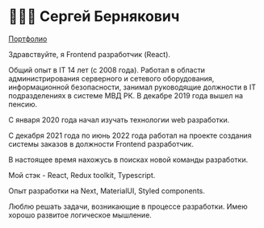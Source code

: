 # 👨🏻‍💻 Сергей Бернякович

 [Портфолио](https://webern.kz/)

Здравствуйте, я Frontend разработчик (React).

Общий опыт в IT 14 лет (с 2008 года). Работал в области администрирования серверного и сетевого оборудования, информационной безопасности, занимал руководящие должности в IT подразделениях в системе МВД РК. В декабре 2019 года вышел на пенсию.

С января 2020 года начал изучать технологии web разработки.

С декабря 2021 года по июнь 2022 года работал на проекте создания системы заказов в должности Frontend разработчик.

В настоящее время нахожусь в поисках новой команды разработки.

Мой стэк - React, Redux toolkit, Typescript.

Опыт разработки на Next, MaterialUI, Styled components.

Люблю решать задачи, возникающие в процессе разработки. Имею хорошо развитое логическое мышление.


